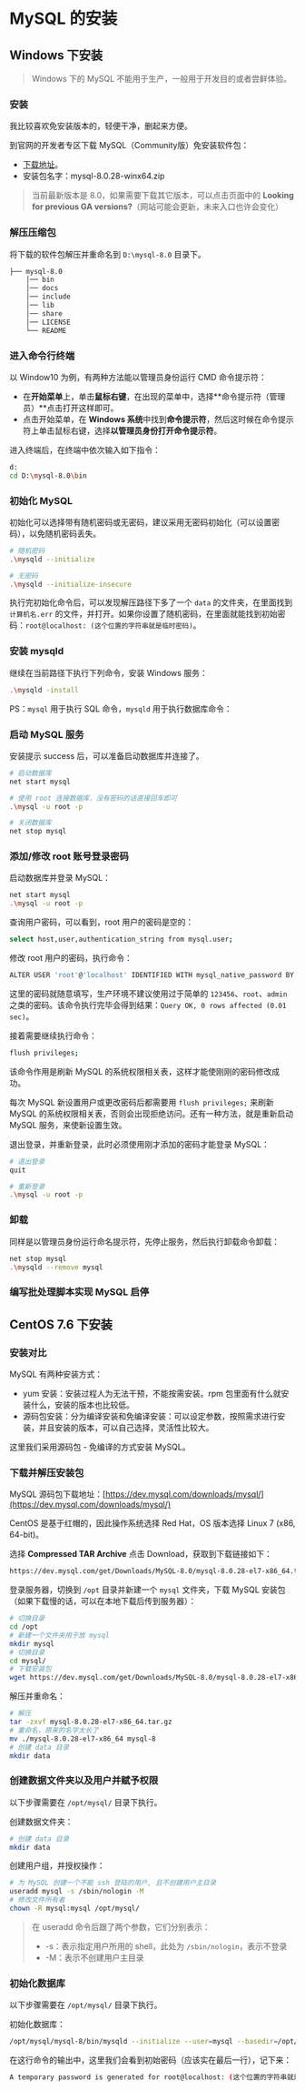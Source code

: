 # MySQL 的安装

## Windows 下安装

> Windows 下的 MySQL 不能用于生产，一般用于开发目的或者尝鲜体验。

### 安装

我比较喜欢免安装版本的，轻便干净，删起来方便。

到官网的开发者专区下载 MySQL（Community版）免安装软件包：

* [下载地址](https://dev.mysql.com/downloads/mysql/)。
* 安装包名字：mysql-8.0.28-winx64.zip

> 当前最新版本是 8.0，如果需要下载其它版本，可以点击页面中的 **Looking for previous GA versions?**（网站可能会更新，未来入口也许会变化）

### 解压压缩包

将下载的软件包解压并重命名到 `D:\mysql-8.0` 目录下。

```bash
├── mysql-8.0
    │── bin
    │── docs
    │── include
    │── lib
    │── share
    │── LICENSE
    └── README
```

### 进入命令行终端

以 Window10 为例，有两种方法能以管理员身份运行 CMD 命令提示符：

* 在**开始菜单**上，单击**鼠标右键**，在出现的菜单中，选择**命令提示符（管理员）**点击打开这样即可。
* 点击开始菜单，在 **Windows 系统**中找到**命令提示符**，然后这时候在命令提示符上单击鼠标右键，选择**以管理员身份打开命令提示符**。

进入终端后，在终端中依次输入如下指令：

```bash
d:
cd D:\mysql-8.0\bin
```

### 初始化 MySQL

初始化可以选择带有随机密码或无密码，建议采用无密码初始化（可以设置密码），以免随机密码丢失。

```bash
# 随机密码
.\mysqld --initialize

# 无密码
.\mysqld --initialize-insecure
```

执行完初始化命令后，可以发现解压路径下多了一个 `data` 的文件夹，在里面找到 `计算机名.err` 的文件，并打开。如果你设置了随机密码，在里面就能找到初始密码：`root@localhost: (这个位置的字符串就是临时密码)`。

### 安装 mysqld

继续在当前路径下执行下列命令，安装 Windows 服务：

```bash
.\mysqld -install
```

PS：`mysql` 用于执行 SQL 命令，`mysqld` 用于执行数据库命令：

### 启动 MySQL 服务

安装提示 success 后，可以准备启动数据库并连接了。

```bash
# 启动数据库
net start mysql

# 使用 root 连接数据库，没有密码的话直接回车即可
.\mysql -u root -p

# 关闭数据库
net stop mysql
```

### 添加/修改 root 账号登录密码

启动数据库并登录 MySQL：

```bash
net start mysql
.\mysql -u root -p
```

查询用户密码，可以看到，root 用户的密码是空的：

```bash
select host,user,authentication_string from mysql.user;
```

修改 root 用户的密码，执行命令：

```bash
ALTER USER 'root'@'localhost' IDENTIFIED WITH mysql_native_password BY '123456';
```

这里的密码就随意填写，生产环境不建议使用过于简单的 `123456`、`root`、`admin` 之类的密码。该命令执行完毕会得到结果：`Query OK, 0 rows affected (0.01 sec)`。

接着需要继续执行命令：

```bash
flush privileges;
```

该命令作用是刷新 MySQL 的系统权限相关表，这样才能使刚刚的密码修改成功。

每次 MySQL 新设置用户或更改密码后都需要用 `flush privileges;` 来刷新 MySQL 的系统权限相关表，否则会出现拒绝访问。还有一种方法，就是重新启动 MySQL 服务，来使新设置生效。

退出登录，并重新登录，此时必须使用刚才添加的密码才能登录 MySQL：

```bash
# 退出登录
quit

# 重新登录
.\mysql -u root -p
```

### 卸载

同样是以管理员身份运行命名提示符，先停止服务，然后执行卸载命令卸载：

```bash
net stop mysql
.\mysqld --remove mysql
```

### 编写批处理脚本实现 MySQL 启停

## CentOS 7.6 下安装

### 安装对比

MySQL 有两种安装方式：

* yum 安装：安装过程人为无法干预，不能按需安装。rpm 包里面有什么就安装什么，安装的版本也比较低。
* 源码包安装：分为编译安装和免编译安装：可以设定参数，按照需求进行安装，并且安装的版本，可以自己选择，灵活性比较大。

这里我们采用源码包 - 免编译的方式安装 MySQL。

### 下载并解压安装包

MySQL 源码包下载地址：[https://dev.mysql.com/downloads/mysql/](https://dev.mysql.com/downloads/mysql/)

CentOS 是基于红帽的，因此操作系统选择 Red Hat，OS 版本选择 Linux 7 (x86, 64-bit)。

选择 **Compressed TAR Archive** 点击 Download，获取到下载链接如下：

```bash
https://dev.mysql.com/get/Downloads/MySQL-8.0/mysql-8.0.28-el7-x86_64.tar.gz
```

登录服务器，切换到 `/opt` 目录并新建一个 `mysql` 文件夹，下载 MySQL 安装包（如果下载慢的话，可以在本地下载后传到服务器）：

```bash
# 切换目录
cd /opt
# 新建一个文件夹用于放 mysql
mkdir mysql
# 切换目录
cd mysql/
# 下载安装包
wget https://dev.mysql.com/get/Downloads/MySQL-8.0/mysql-8.0.28-el7-x86_64.tar.gz
```

解压并重命名：

```bash
# 解压
tar -zxvf mysql-8.0.28-el7-x86_64.tar.gz
# 重命名，原来的名字太长了
mv ./mysql-8.0.28-el7-x86_64 mysql-8
# 创建 data 目录
mkdir data
```

### 创建数据文件夹以及用户并赋予权限

以下步骤需要在 `/opt/mysql/` 目录下执行。

创建数据文件夹：

```bash
# 创建 data 目录
mkdir data
```

创建用户组，并授权操作：

```bash
# 为 MySQL 创建一个不能 ssh 登陆的用户, 且不创建用户主目录
useradd mysql -s /sbin/nologin -M
# 修改文件所有者
chown -R mysql:mysql /opt/mysql/
```

> 在 useradd 命令后跟了两个参数，它们分别表示：
> * -s：表示指定用户所用的 shell，此处为 `/sbin/nologin`，表示不登录
> * -M：表示不创建用户主目录

### 初始化数据库

以下步骤需要在 `/opt/mysql/` 目录下执行。

初始化数据库：

```bash
/opt/mysql/mysql-8/bin/mysqld --initialize --user=mysql --basedir=/opt/mysql/mysql-8/ --datadir=/opt/mysql/data/
```

在这行命令的输出中，这里我们会看到初始密码（应该实在最后一行），记下来：

```bash
A temporary password is generated for root@localhost: (这个位置的字符串就是临时密码)
```